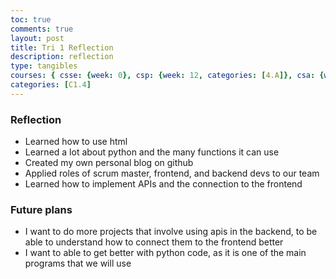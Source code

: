 ```yaml
---
toc: true
comments: true
layout: post
title: Tri 1 Reflection
description: reflection
type: tangibles
courses: { csse: {week: 0}, csp: {week: 12, categories: [4.A]}, csa: {week: 0} }
categories: [C1.4]
---
```


### Reflection
- Learned how to use html
- Learned a lot about python and the many functions it can use
- Created my own personal blog on github
- Applied roles of scrum master, frontend, and backend devs to our team
- Learned how to implement APIs and the connection to the frontend

### Future plans
- I want to do more projects that involve using apis in the backend, to be able to understand how to connect them to the frontend better
- I want to able to get better with python code, as it is one of the main programs that we will use


